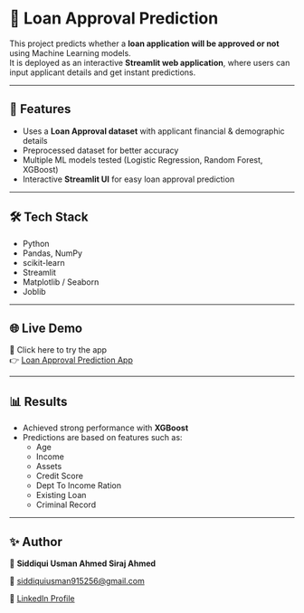 # 🏦 Loan Approval Prediction

This project predicts whether a **loan application will be approved or not** using Machine Learning models.  
It is deployed as an interactive **Streamlit web application**, where users can input applicant details and get instant predictions.  

---

## 📌 Features
- Uses a **Loan Approval dataset** with applicant financial & demographic details  
- Preprocessed dataset for better accuracy  
- Multiple ML models tested (Logistic Regression, Random Forest, XGBoost)  
- Interactive **Streamlit UI** for easy loan approval prediction  

---

## 🛠️ Tech Stack
- Python  
- Pandas, NumPy  
- scikit-learn  
- Streamlit  
- Matplotlib / Seaborn  
- Joblib  

---

## 🌐 Live Demo
🔗 Click here to try the app  
👉 [Loan Approval Prediction App](https://loan-approval-prediction-hx7pjmzhzsngasng8mcjea.streamlit.app/)  

---

## 📊 Results
- Achieved strong performance with **XGBoost**  
- Predictions are based on features such as:  
  - Age
  - Income  
  - Assets  
  - Credit Score  
  - Dept To Income Ration  
  - Existing Loan
  - Criminal Record

---

## ✨ Author
👤 **Siddiqui Usman Ahmed Siraj Ahmed**  

📧 siddiquiusman915256@gmail.com  

🔗 [LinkedIn Profile](https://www.linkedin.com/in/usman-siddiqui-948006347)  
